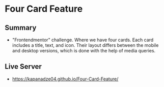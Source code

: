 # Four Card Feature

## Summary

- "Frontendmentor" challenge. Where we have four cards. Each card includes a title, text, and icon. Their layout differs between the mobile and desktop versions, which is done with the help of media queries.

## Live Server

- https://kapanadze04.github.io/Four-Card-Feature/
